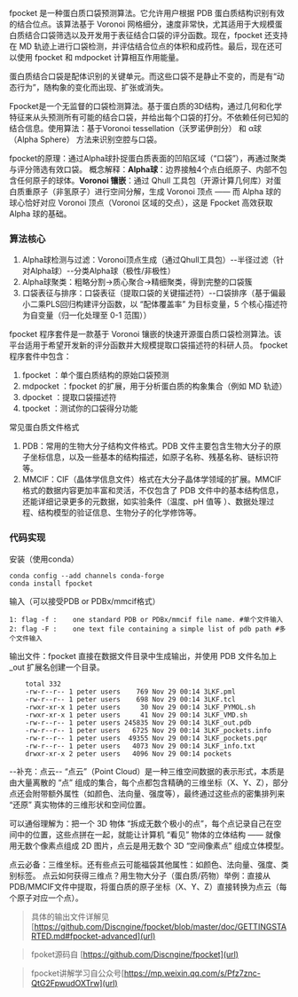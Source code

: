 fpocket 是一种蛋白质口袋预测算法。它允许用户根据 PDB 蛋白质结构识别有效的结合位点。该算法基于 Voronoi 网格细分，速度非常快，尤其适用于大规模蛋白质结合口袋筛选以及开发用于表征结合口袋的评分函数。现在，fpocket 还支持在 MD 轨迹上进行口袋检测，并评估结合位点的体积和成药性。最后，现在还可以使用 fpocket 和 mdpocket 计算相互作用能量。

蛋白质结合口袋是配体识别的关键单元。而这些口袋不是静止不变的，而是有“动态行为”，随构象的变化而出现、扩张或消失。

Fpocket是一个无监督的口袋检测算法。基于蛋白质的3D结构，通过几何和化学特征来从头预测所有可能的结合口袋，并给出每个口袋的打分。不依赖任何已知的结合信息。使用算法：基于Voronoi tessellation（沃罗诺伊剖分） 和 α球（Alpha Sphere） 方法来识别空腔与口袋。

fpocket的原理：通过Alpha球扑捉蛋白质表面的凹陷区域（“口袋”），再通过聚类与评分筛选有效口袋。
概念解释：**Alpha球**：边界接触4个点白纸原子、内部不包含任何原子的球体。**Voronoi 镶嵌**：通过 Qhull 工具包（开源计算几何库）对蛋白质重原子（非氢原子）进行空间分解，生成 Voronoi 顶点 —— 而 Alpha 球的球心恰好对应 Voronoi 顶点（Voronoi 区域的交点），这是 Fpocket 高效获取 Alpha 球的基础。
### 算法核心
1. Alpha球检测与过滤：Voronoi顶点生成（通过Qhull工具包）--半径过滤（针对Alpha球）--分类Alpha球（极性/非极性）
2. Alpha球聚类：粗略分割→质心聚合→精细聚类，得到完整的口袋簇
3. 口袋表征与排序：口袋表征（提取口袋的关键描述符）--口袋排序（基于偏最小二乘PLS回归构建评分函数，以 “配体覆盖率” 为目标变量，5 个核心描述符为自变量（归一化处理至 0-1 范围））

fpocket 程序套件是一款基于 Voronoi 镶嵌的快速开源蛋白质口袋检测算法。该平台适用于希望开发新的评分函数并大规模提取口袋描述符的科研人员。
fpocket程序套件中包含：

1. fpocket ：单个蛋白质结构的原始口袋预测
2. mdpocket ：fpocket 的扩展，用于分析蛋白质的构象集合（例如 MD 轨迹）
3. dpocket ：提取口袋描述符
4. tpocket ：测试你的口袋得分功能

常见蛋白质文件格式

1. PDB：常用的生物大分子结构文件格式。PDB 文件主要包含生物大分子的原子坐标信息，以及一些基本的结构描述，如原子名称、残基名称、链标识符等。
2. MMCIF：CIF（晶体学信息文件）格式在大分子晶体学领域的扩展。MMCIF 格式的数据内容更加丰富和灵活，不仅包含了 PDB 文件中的基本结构信息，还能详细记录更多的元数据，如实验条件（温度、pH 值等 ）、数据处理过程、结构模型的验证信息、生物分子的化学修饰等。

### 代码实现
安装（使用conda）
```
conda config --add channels conda-forge
conda install fpocket
```

输入（可以接受PDB or PDBx/mmcif格式）
```
1: flag -f :    one standard PDB or PDBx/mmcif file name. #单个文件输入
2: flag -F :    one text file containing a simple list of pdb path #多个文件输入
````

输出文件：fpocket 直接在数据文件目录中生成输出，并使用 PDB 文件名加上 _out 扩展名创建一个目录。
```
    total 332
    -rw-r--r-- 1 peter users    769 Nov 29 00:14 3LKF.pml
    -rw-r--r-- 1 peter users    698 Nov 29 00:14 3LKF.tcl
    -rwxr-xr-x 1 peter users     30 Nov 29 00:14 3LKF_PYMOL.sh
    -rwxr-xr-x 1 peter users     41 Nov 29 00:14 3LKF_VMD.sh
    -rw-r--r-- 1 peter users 245835 Nov 29 00:14 3LKF_out.pdb
    -rw-r--r-- 1 peter users   6725 Nov 29 00:14 3LKF_pockets.info
    -rw-r--r-- 1 peter users  49355 Nov 29 00:14 3LKF_pockets.pqr
    -rw-r--r-- 1 peter users   4073 Nov 29 00:14 3LKF_info.txt
    drwxr-xr-x 2 peter users   4096 Nov 29 00:14 pockets
````

--补充：点云--
“点云”（Point Cloud）是一种三维空间数据的表示形式，本质是由大量离散的 “点” 组成的集合，每个点都包含精确的三维坐标（X、Y、Z），部分点还会附带额外属性（如颜色、法向量、强度等），最终通过这些点的密集排列来 “还原” 真实物体的三维形状和空间位置。

可以通俗理解为：把一个 3D 物体 “拆成无数个极小的点”，每个点记录自己在空间中的位置，这些点拼在一起，就能让计算机 “看见” 物体的立体结构 —— 就像用无数个像素点组成 2D 图片，点云是用无数个 3D “空间像素点” 组成立体模型。

点云必备：三维坐标。还有些点云可能福袋其他属性：如颜色、法向量、强度、类别标签。
点云如何获得三维点？用生物大分子（蛋白质/药物）举例：直接从PDB/MMCIF文件中提取，将蛋白质的原子坐标（X、Y、Z）直接转换为点云（每个原子对应一个点）。

>具体的输出文件详解见 [https://github.com/Discngine/fpocket/blob/master/doc/GETTINGSTARTED.md#fpocket-advanced](url)

> fpoket源码自 [https://github.com/Discngine/fpocket](url)

> fpocket讲解学习自公众号[https://mp.weixin.qq.com/s/Pfz7znc-QtG2FpwudOXTrw](url)